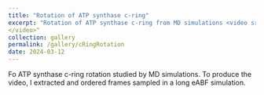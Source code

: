 ```yaml
---
title: "Rotation of ATP synthase c-ring"
excerpt: "Rotation of ATP synthase c-ring from MD simulations <video src='https://github.com/flblanc/flblanc.github.io/assets/6830003/e96bff59-a124-459e-9bc0-dd3bb4334453' controls="controls" style="max-width: 730px;>
</video>"
collection: gallery
permalink: /gallery/cRingRotation
date: 2024-03-12
---
```



Fo ATP synthase c-ring rotation studied by MD simulations. To produce the video, I extracted and ordered frames sampled in a long eABF simulation.
